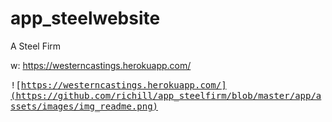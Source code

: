 # app_steelwebsite

A Steel Firm

w: https://westerncastings.herokuapp.com/

<kbd>![https://westerncastings.herokuapp.com/](https://github.com/richill/app_steelfirm/blob/master/app/assets/images/img_readme.png)</kbd>
